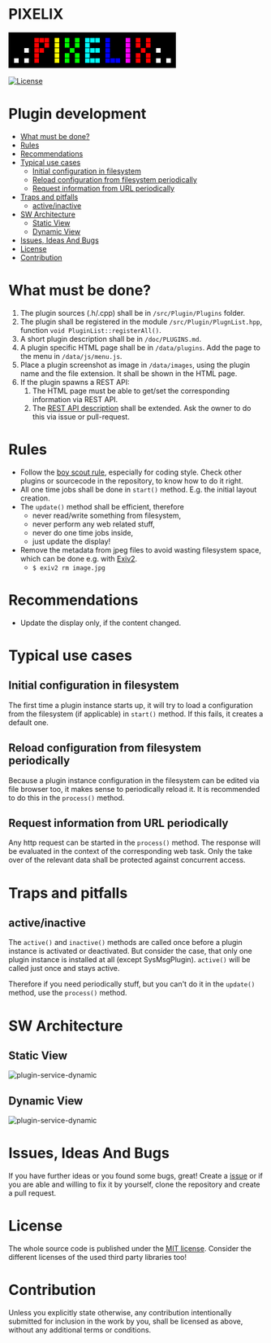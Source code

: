 # PIXELIX <!-- omit in toc -->
![PIXELIX](./images/LogoBlack.png)

[![License](https://img.shields.io/badge/license-MIT-blue.svg)](http://choosealicense.com/licenses/mit/)

# Plugin development <!-- omit in toc -->

- [What must be done?](#what-must-be-done)
- [Rules](#rules)
- [Recommendations](#recommendations)
- [Typical use cases](#typical-use-cases)
  - [Initial configuration in filesystem](#initial-configuration-in-filesystem)
  - [Reload configuration from filesystem periodically](#reload-configuration-from-filesystem-periodically)
  - [Request information from URL periodically](#request-information-from-url-periodically)
- [Traps and pitfalls](#traps-and-pitfalls)
  - [active/inactive](#activeinactive)
- [SW Architecture](#sw-architecture)
  - [Static View](#static-view)
  - [Dynamic View](#dynamic-view)
- [Issues, Ideas And Bugs](#issues-ideas-and-bugs)
- [License](#license)
- [Contribution](#contribution)

# What must be done?

1. The plugin sources (.h/.cpp) shall be in ```/src/Plugin/Plugins``` folder.
2. The plugin shall be registered in the module ```/src/Plugin/PlugnList.hpp```, function ```void PluginList::registerAll()```.
3. A short plugin description shall be in ```/doc/PLUGINS.md```.
4. A plugin specific HTML page shall be in ```/data/plugins```. Add the page to the menu in ```/data/js/menu.js```.
5. Place a plugin screenshot as image in ```/data/images```, using the plugin name and the file extension. It shall be shown in the HTML page.
6. If the plugin spawns a REST API:
   1. The HTML page must be able to get/set the corresponding information via REST API.
   2. The [REST API description](https://app.swaggerhub.com/apis/BlueAndi/Pixelix) shall be extended. Ask the owner to do this via issue or pull-request.

# Rules
* Follow the [boy scout rule](https://biratkirat.medium.com/step-8-the-boy-scout-rule-robert-c-martin-uncle-bob-9ac839778385#:~:text=The%20Boy%20Scouts%20have%20a,not%20add%20more%20smelling%20code.), especially for coding style. Check other plugins or sourcecode in the repository, to know how to do it right.
* All one time jobs shall be done in ```start()``` method. E.g. the initial layout creation.
* The ```update()``` method shall be efficient, therefore
  * never read/write something from filesystem,
  * never perform any web related stuff,
  * never do one time jobs inside,
  * just update the display!
* Remove the metadata from jpeg files to avoid wasting filesystem space, which can be done e.g. with [Exiv2](https://exiv2.org/).
  * ```$ exiv2 rm image.jpg```

# Recommendations
* Update the display only, if the content changed.

# Typical use cases

## Initial configuration in filesystem
The first time a plugin instance starts up, it will try to load a configuration from the filesystem (if applicable) in ```start()``` method. If this fails, it creates a default one.

## Reload configuration from filesystem periodically
Because a plugin instance configuration in the filesystem can be edited via file browser too, it makes sense to periodically reload it. It is recommended to do this in the ```process()``` method.

## Request information from URL periodically
Any http request can be started in the ```process()``` method. The response will be evaluated in the context of the corresponding web task. Only the take over of the relevant data shall be protected against concurrent access.

# Traps and pitfalls

## active/inactive
The ```active()``` and ```inactive()``` methods are called once before a plugin instance is activated or deactivated. But consider the case, that only one plugin instance is installed at all (except SysMsgPlugin). ```active()``` will be called just once and stays active.

Therefore if you need periodically stuff, but you can't do it in the ```update()``` method, use the ```process()``` method.

# SW Architecture

## Static View

![plugin-service-dynamic](http://www.plantuml.com/plantuml/proxy?cache=no&src=https://raw.githubusercontent.com/BlueAndi/esp-rgb-led-matrix/Development/doc/architecture/uml/plugin-service.wsd)

## Dynamic View

![plugin-service-dynamic](http://www.plantuml.com/plantuml/proxy?cache=no&src=https://raw.githubusercontent.com/BlueAndi/esp-rgb-led-matrix/Development/doc/architecture/uml/plugin-service-dynamic.wsd)

# Issues, Ideas And Bugs
If you have further ideas or you found some bugs, great! Create a [issue](https://github.com/BlueAndi/esp-rgb-led-matrix/issues) or if you are able and willing to fix it by yourself, clone the repository and create a pull request.

# License
The whole source code is published under the [MIT license](http://choosealicense.com/licenses/mit/).
Consider the different licenses of the used third party libraries too!

# Contribution
Unless you explicitly state otherwise, any contribution intentionally submitted for inclusion in the work by you, shall be licensed as above, without any
additional terms or conditions.
